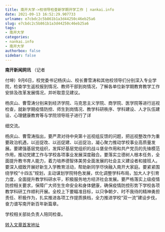 ```yaml
---
title: 南开大学->校领导检查新学期开学工作 | nankai.info
date: 2021-09-13 16:52:29.907733
urlname: e7cbdc2c5b861b1a3d44250c46eb25a6
slug: e7cbdc2c5b861b1a3d44250c46eb25a6
tags: 
- 南开大学
categories:
- nankai.info
- 南开大学
authorbox: false
sidebar: false
---
```

**南开新闻网讯** （记者

付坤）9月6日，校党委书记杨庆山、校长曹雪涛和其他校领导们分别深入专业学院，检查学生返校报到情况、教师干部到岗情况，了解各单位新学期教育教学工作安排及改革发展情况，并听取意见建议。

杨庆山、曹雪涛分别来到经济学院、马克思主义学院、商学院、医学院等进行巡视检查，就新学期疫情防控、师生到岗情况、教学科研秩序、学科建设、人才队伍建设、心理健康教育等与学院领导班子进行了详
<!--more-->
细交流。

杨庆山、曹雪涛指出，要严肃对待中央第十巡视组反馈的问题，把巡视整改作为重要政治机遇，以巡促改、以巡促建、以巡促治，凝心聚力推动学校事业高质量发展。要建强基层党组织，发挥好基层党组织的战斗堡垒作用和共产党员的先锋模范作用，推动党建工作与学校各项事业发展深度融合。要落实立德树人根本任务，全面提升教书育人能力，着力培养德智体美劳全面发展的社会主义建设者和接班人。要深入细致开展好新生入学教育活动，帮助新同学尽快融入南开大家庭。要紧紧围绕学校“十四五”规划，主动谋划学院特色发展，优化调整学科布局，加大人才引育力度，全面提升教学科研水平，积极服务地方经济社会发展。要严格落实上级疫情防控相关要求，保障广大师生生命安全和身体健康，确保疫情防控形势下学校各项教学科研工作顺利开展。全校上下要瞄准目标，以只争朝夕、时不我待的精神勇担责任、积极作为，扎实推进各项工作提质换档，全力推进学校“双一流”建设步伐，奋力谱写南开新百年新篇章。

学校相关部处负责人陪同检查。



[转入文章首发地址](http://news.nankai.edu.cn/ywsd/system/2021/09/07/030047833.shtml)